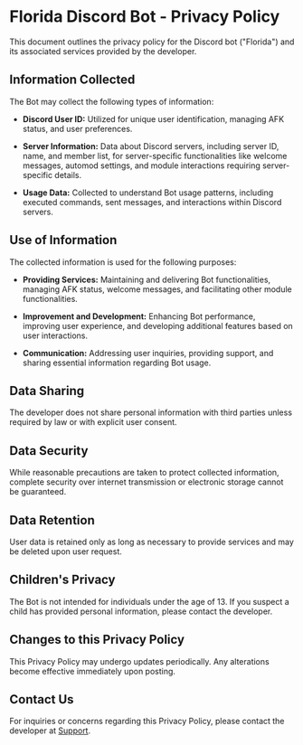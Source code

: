# Florida Discord Bot - Privacy Policy

This document outlines the privacy policy for the Discord bot ("Florida") and its associated services provided by the developer.

## Information Collected

The Bot may collect the following types of information:

- **Discord User ID:** Utilized for unique user identification, managing AFK status, and user preferences.

- **Server Information:** Data about Discord servers, including server ID, name, and member list, for server-specific functionalities like welcome messages, automod settings, and module interactions requiring server-specific details.

- **Usage Data:** Collected to understand Bot usage patterns, including executed commands, sent messages, and interactions within Discord servers.

## Use of Information

The collected information is used for the following purposes:

- **Providing Services:** Maintaining and delivering Bot functionalities, managing AFK status, welcome messages, and facilitating other module functionalities.

- **Improvement and Development:** Enhancing Bot performance, improving user experience, and developing additional features based on user interactions.

- **Communication:** Addressing user inquiries, providing support, and sharing essential information regarding Bot usage.

## Data Sharing

The developer does not share personal information with third parties unless required by law or with explicit user consent.

## Data Security

While reasonable precautions are taken to protect collected information, complete security over internet transmission or electronic storage cannot be guaranteed.

## Data Retention

User data is retained only as long as necessary to provide services and may be deleted upon user request.

## Children's Privacy

The Bot is not intended for individuals under the age of 13. If you suspect a child has provided personal information, please contact the developer.

## Changes to this Privacy Policy

This Privacy Policy may undergo updates periodically. Any alterations become effective immediately upon posting.

## Contact Us

For inquiries or concerns regarding this Privacy Policy, please contact the developer at [Support](https://discord.gg/CfGJ2dEFnm).
